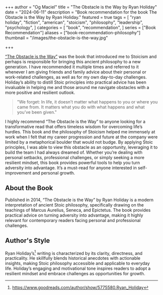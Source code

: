 +++
author = "Og Maciel"
title = "The Obstacle is the Way by Ryan Holiday"
date = "2024-06-11"
description = "Book recommendation for the book The Obstacle is the Way by Ryan Holiday."
featured = true
tags = [
    "ryan holiday",
    "fiction",
    "american",
    "stoicism",
    "philosophy",
    "leadership",
    "psychology",
]
categories = [
    "book",
    "recommendation",
]
series = ["Book Recommendation"]
aliases = ["book-recommendation-philosophy"]
thumbnail = "/images/the-obstacle-is-the-way.jpg"

+++

[“The Obstacle is the Way”](https://amzn.to/3RiPkNp) was the book that introduced me to Stoicism and perhaps is responsible for bringing this ancient philosophy to a new generation. I have recommended it multiple times and referred to it whenever I am giving friends and family advice about their personal or work-related challenges, as well as for my own day-to-day challenges. Holiday’s ability to distill Stoic principles into practical advice has been invaluable in helping me and those around me navigate obstacles with a more positive and resilient outlook.

> "We forget: In life, it doesn’t matter what happens to you or where you came from. It matters what you do with what happens and what you’ve been given."

I highly recommend “The Obstacle is the Way” to anyone looking for a transformative read that offers timeless wisdom for overcoming life’s hurdles. This book and the philosophy of Stoicism helped me immensely at work when I felt that my career progression and future at the company were limited by a metaphorical boulder that would not budge. By applying Stoic principles, I was able to view this obstacle as an opportunity, leveraging it to build the team I had always dreamed of. Whether you’re dealing with personal setbacks, professional challenges, or simply seeking a more resilient mindset, this book provides powerful tools to help you turn adversity into advantage. It’s a must-read for anyone interested in self-improvement and personal growth.
<!--more-->

## About the Book

Published in 2014, “The Obstacle is the Way” by Ryan Holiday is a modern interpretation of ancient Stoic philosophy, specifically drawing on the teachings of Marcus Aurelius, Seneca, and Epictetus. The book provides practical advice on turning adversity into advantage, making it highly relevant for contemporary readers facing personal and professional challenges.

## Author's Style

Ryan Holiday’s[^1] writing is characterized by its clarity, directness, and practicality. He skillfully blends historical anecdotes with actionable insights, making Stoic philosophy accessible and applicable to everyday life. Holiday’s engaging and motivational tone inspires readers to adopt a resilient mindset and embrace challenges as opportunities for growth.

[^1]: https://www.goodreads.com/author/show/5775580.Ryan_Holiday
